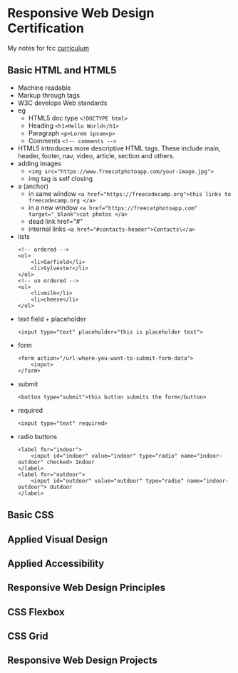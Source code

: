# Responsive Web Design Certification 

My notes for fcc [curriculum](https://www.freecodecamp.org/learn)

## Basic HTML and HTML5 

* Machine readable 
* Markup through tags 
* W3C develops Web standards 
* eg
  * HTML5 doc type ``` <!DOCTYPE html> ``` 
  * Heading ``` <h1>Hello World</h1> ``` 
  * Paragraph ```<p>Lorem ipsum<p>``` 
  * Comments ```<!-- comments -->``` 
* HTML5 introduces more descriptive HTML tags. 
These include main, header, footer, nav, video, article, section and others.
* adding images 
  * ```<img src="https://www.freecatphotoapp.com/your-image.jpg">```
  * img tag is self closing
* a (anchor)
  * in same window ```<a href="https://freecodecamp.org">this links to freecodecamp.org </a>```
  * in a new window ```<a href="https://freecatphotoapp.com" target="_blank">cat photos </a>```
  * dead link href="#"
  * internal links ```<a href="#contacts-header">Contacts\</a>```
* lists 
    ``` 
    <!-- ordered -->
    <ol>
        <li>Garfield</li>
        <li>Sylvester</li>
    </ol> 
    <!-- un ordered -->  
    <ul>
        <li>milk</li>
        <li>cheese</li>
    </ul>
    ```
* text field + placeholder
  ```
  <input type="text" placeholder="this is placeholder text">
  ``` 
* form
    ```
    <form action="/url-where-you-want-to-submit-form-data">
        <input>
    </form>
    ```
* submit
    ```
    <button type="submit">this button submits the form</button>
    ```
* required
    ```
    <input type="text" required>
    ```
* radio buttons
    ```
    <label for="indoor"> 
        <input id="indoor" value="indoor" type="radio" name="indoor-outdoor" checked> Indoor 
    </label>
    <label for="outdoor"> 
        <input id="outdoor" value="outdoor" type="radio" name="indoor-outdoor"> Outdoor 
    </label>
    ```

## Basic CSS

## Applied Visual Design 

## Applied Accessibility 

## Responsive Web Design Principles 

## CSS Flexbox 

## CSS Grid 

## Responsive Web Design Projects 

